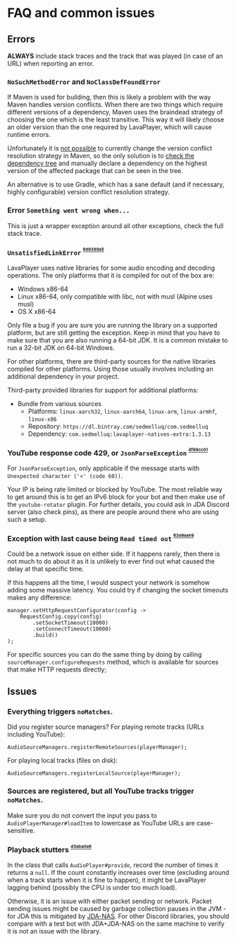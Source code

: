 # FAQ and common issues

## Errors

**ALWAYS** include stack traces and the track that was played (in case of an URL) when reporting an error.

### `NoSuchMethodError` and `NoClassDefFoundError`

If Maven is used for building, then this is likely a problem with the way Maven handles version conflicts. When there are two things which require different versions of a dependency, Maven uses the braindead strategy of choosing the one which is the least transitive. This way it will likely choose an older version than the one required by LavaPlayer, which will cause runtime errors.

Unfortunately it is [not possible](https://stackoverflow.com/questions/34201120/maven-set-dependency-mediation-strategy-to-newest-rather-than-nearest) to currently change the version conflict resolution strategy in Maven, so the only solution is to [check the dependency tree](https://maven.apache.org/plugins/maven-dependency-plugin/examples/resolving-conflicts-using-the-dependency-tree.html) and manually declare a dependency on the highest version of the affected package that can be seen in the tree.

An alternative is to use Gradle, which has a sane default (and if necessary, highly configurable) version conflict resolution strategy.

### Error `Something went wrong when...`

This is just a wrapper exception around all other exceptions, check the full stack trace.

### `UnsatisfiedLinkError` <sup><sup><sub><a name="8d9389a5" href="#8d9389a5">8d9389a5</a></sub></sup></sup>

LavaPlayer uses native libraries for some audio encoding and decoding operations. The only platforms that it is compiled for out of the box are:

* Windows x86-64
* Linux x86-64, only compatible with libc, not with musl (Alpine uses musl)
* OS X x86-64

Only file a bug if you are sure you are running the library on a supported platform, but are still getting the exception. Keep in mind that you have to make sure that you are also running a 64-bit JDK. It is a common mistake to run a 32-bit JDK on 64-bit Windows.

For other platforms, there are third-party sources for the native libraries compiled for other platforms. Using those usually involves including an additional dependency in your project.

Third-party provided libraries for support for additional platforms:

* Bundle from various sources
  * Platforms: `linux-aarch32`, `linux-aarch64`, `linux-arm`, `linux-armhf`, `linux-x86`
  * Repository: `https://dl.bintray.com/sedmelluq/com.sedmelluq`
  * Dependency: `com.sedmelluq:lavaplayer-natives-extra:1.3.13`

### YouTube response code 429, or `JsonParseException` <sup><sup><sub><a name="4f89cc01" href="#4f89cc01">4f89cc01</a></sub></sup></sup>

For `JsonParseException`, only applicable if the message starts with `Unexpected character ('<' (code 60))`.

Your IP is being rate limited or blocked by YouTube. The most reliable way to get around this is to get an IPv6 block for your bot and then make use of the `youtube-rotator` plugin. For further details, you could ask in JDA Discord server (also check pins), as there are people around there who are using such a setup.   

### Exception with last cause being `Read timed out` <sup><sup><sub><a name="63a9aae9" href="#63a9aae9">63a9aae9</a></sub></sup></sup>

Could be a network issue on either side. If it happens rarely, then there is not much to do about it as it is unlikely to ever find out what caused the delay at that specific time.

If this happens all the time, I would suspect your network is somehow adding some massive latency. You could try if changing the socket timeouts makes any difference:

```
manager.setHttpRequestConfigurator(config ->
    RequestConfig.copy(config)
        .setSocketTimeout(10000)
        .setConnectTimeout(10000)
        .build()
);
```

For specific sources you can do the same thing by doing by calling `sourceManager.configureRequests` method, which is available for sources that make HTTP requests directly;

## Issues

### Everything triggers `noMatches`.

Did you register source managers? For playing remote tracks (URLs including YouTube):

```
AudioSourceManagers.registerRemoteSources(playerManager);
```

For playing local tracks (files on disk):

```
AudioSourceManagers.registerLocalSource(playerManager);
```

### Sources are registered, but all YouTube tracks trigger `noMatches`.

Make sure you do not convert the input you pass to `AudioPlayerManager#loadItem` to lowercase as YouTube URLs are case-sensitive.

### Playback stutters <sup><sup><sub><a name="45aba0a6" href="#45aba0a6">45aba0a6</a></sub></sup></sup>

In the class that calls `AudioPlayer#provide`, record the number of times it returns a `null`. If the count constantly increases over time (excluding around when a track starts when it is fine to happen), it might be LavaPlayer lagging behind (possibly the CPU is under too much load).

Otherwise, it is an issue with either packet sending or network. Packet sending issues might be caused by garbage collection pauses in the JVM - for JDA this is mitigated by [JDA-NAS](https://github.com/sedmelluq/jda-nas). For other Discord libraries, you should compare with a test bot with JDA+JDA-NAS on the same machine to verify it is not an issue with the library.